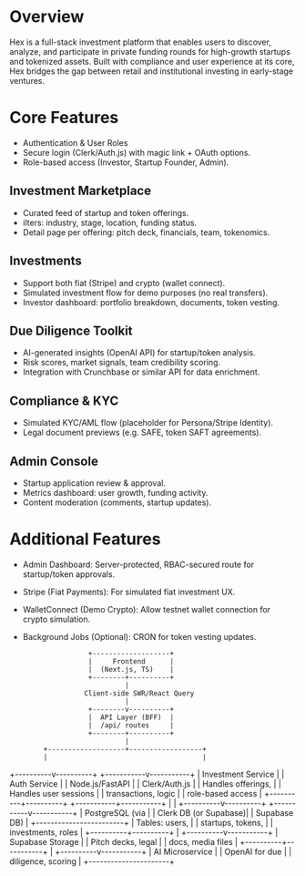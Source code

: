 # Overview
 Hex is a full-stack investment platform that enables users to discover, analyze, and participate in private funding rounds for high-growth startups and tokenized assets. Built with compliance and user experience at its core, Hex bridges the gap between retail and institutional investing in early-stage ventures.

# Core Features
- Authentication & User Roles
- Secure login (Clerk/Auth.js) with magic link + OAuth options.
- Role-based access (Investor, Startup Founder, Admin).

## Investment Marketplace
- Curated feed of startup and token offerings.
- ilters: industry, stage, location, funding status.
- Detail page per offering: pitch deck, financials, team, tokenomics.

## Investments
- Support both fiat (Stripe) and crypto (wallet connect).
- Simulated investment flow for demo purposes (no real transfers).
- Investor dashboard: portfolio breakdown, documents, token vesting.

## Due Diligence Toolkit
- AI-generated insights (OpenAI API) for startup/token analysis.
- Risk scores, market signals, team credibility scoring.
- Integration with Crunchbase or similar API for data enrichment.

## Compliance & KYC
- Simulated KYC/AML flow (placeholder for Persona/Stripe Identity).
- Legal document previews (e.g. SAFE, token SAFT agreements).

## Admin Console
- Startup application review & approval.
- Metrics dashboard: user growth, funding activity.
- Content moderation (comments, startup updates).

# Additional Features
- Admin Dashboard: Server-protected, RBAC-secured route for startup/token approvals.
- Stripe (Fiat Payments): For simulated fiat investment UX.
- WalletConnect (Demo Crypto): Allow testnet wallet connection for crypto simulation.
- Background Jobs (Optional): CRON for token vesting updates.


                      +-------------------+
                      |     Frontend      |
                      |  (Next.js, TS)    |
                      +--------+----------+
                               |
                     Client-side SWR/React Query
                               |
                      +--------v----------+
                      |  API Layer (BFF)  |
                      |  /api/ routes     |
                      +--------+----------+
                               |
           +-------------------+------------------+
           |                                      |
+----------v----------+               +-----------v-----------+
| Investment Service  |               |   Auth Service        |
| Node.js/FastAPI     |               | Clerk/Auth.js         |
| Handles offerings,  |               | Handles user sessions |
| transactions, logic |               | role-based access     |
+----------+----------+               +-----------+-----------+
           |                                      |
+----------v----------+               +-----------v-----------+
| PostgreSQL (via     |               | Clerk DB (or Supabase)|
| Supabase DB)        |               +------------------------+
| Tables: users,      |
| startups, tokens,   |
| investments, roles  |
+----------+----------+
           |
+----------v-----------+
| Supabase Storage     |
| Pitch decks, legal   |
| docs, media files    |
+----------+-----------+
           |
+----------v-----------+
| AI Microservice      |
| OpenAI for due       |
| diligence, scoring   |
+----------------------+

